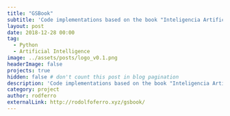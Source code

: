 ```yaml
---
title: "GSBook"
subtitle: 'Code implementations based on the book "Inteligencia Artificial. Fundamentos, práctica y apliaciones", 2nd. Edition, by Alberto García Serrano.'
layout: post
date: 2018-12-28 00:00
tag:
  - Python
  - Artificial Intelligence
image: ../assets/posts/logo_v0.1.png
headerImage: false
projects: true
hidden: false # don't count this post in blog pagination
description: 'Code implementations based on the book "Inteligencia Artificial. Fundamentos, práctica y apliaciones", 2nd. Edition, by Alberto García Serrano.'
category: project
author: rodferro
externalLink: http://rodolfoferro.xyz/gsbook/
---
```

